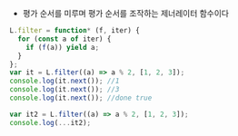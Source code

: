 - 평가 순서를 미루며 평가 순서를 조작하는 제너레이터 함수이다

```javascript
L.filter = function* (f, iter) {
  for (const a of iter) {
    if (f(a)) yield a;
  }
};
var it = L.filter((a) => a % 2, [1, 2, 3]);
console.log(it.next()); //1
console.log(it.next()); //3
console.log(it.next()); //done true

var it2 = L.filter((a) => a % 2, [1, 2, 3]);
console.log(...it2);
```
